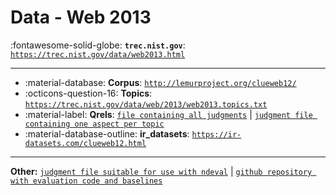 # Data - Web 2013 

:fontawesome-solid-globe: **`trec.nist.gov`**: [`https://trec.nist.gov/data/web2013.html`](https://trec.nist.gov/data/web2013.html)

---

- :material-database: **Corpus**: [`http://lemurproject.org/clueweb12/`](http://lemurproject.org/clueweb12/)
- :octicons-question-16: **Topics**: [`https://trec.nist.gov/data/web/2013/web2013.topics.txt`](https://trec.nist.gov/data/web/2013/web2013.topics.txt)
- :material-label: **Qrels**: [`file containing all judgments`](https://trec.nist.gov/data/web/2013/qrels.all.txt) | [`judgment file containing one aspect per topic`](https://trec.nist.gov/data/web/2013/qrels.adhoc.txt)
- :material-database-outline: **ir_datasets**: [`https://ir-datasets.com/clueweb12.html`](https://ir-datasets.com/clueweb12.html)


---

**Other:** [`judgment file suitable for use with ndeval`](https://trec.nist.gov/data/web/2013/qrels.ndeval.txt) | [`github repository with evaluation code and baselines`](http://github.com/trec-web/trec-web-2013)
